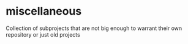 # miscellaneous
Collection of subprojects that are not big enough to warrant their own repository or just old projects
